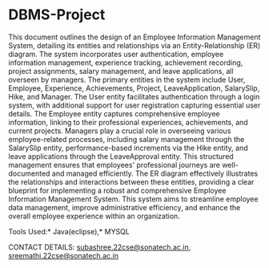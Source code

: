 # DBMS-Project
This document outlines the design of an Employee Information Management System, detailing its entities and relationships via an Entity-Relationship (ER) diagram. The system incorporates user authentication, employee information management, experience tracking, achievement recording, project assignments, salary management, and leave applications, all overseen by managers.
The primary entities in the system include User, Employee, Experience, Achievements, Project, LeaveApplication, SalarySlip, Hike, and Manager. The User entity facilitates authentication through a login system, with additional support for user registration capturing essential user details. The Employee entity captures comprehensive employee information, linking to their professional experiences, achievements, and current projects.
Managers play a crucial role in overseeing various employee-related processes, including salary management through the SalarySlip entity, performance-based increments via the Hike entity, and leave applications through the LeaveApproval entity. This structured management ensures that employees' professional journeys are well-documented and managed efficiently.
The ER diagram effectively illustrates the relationships and interactions between these entities, providing a clear blueprint for implementing a robust and comprehensive Employee Information Management System. This system aims to streamline employee data management, improve administrative efficiency, and enhance the overall employee experience within an organization.


Tools Used:* Java(eclipse),* MYSQL

CONTACT DETAILS: subashree.22cse@sonatech.ac.in, sreemathi.22cse@sonatech.ac.in
